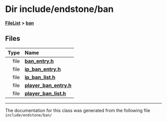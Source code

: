

# Dir include/endstone/ban



[**FileList**](files.md) **>** [**ban**](dir_f1b1f2e9abb31749ef58cd98f22bcd78.md)












## Files

| Type | Name |
| ---: | :--- |
| file | [**ban\_entry.h**](ban__entry_8h.md) <br> |
| file | [**ip\_ban\_entry.h**](ip__ban__entry_8h.md) <br> |
| file | [**ip\_ban\_list.h**](ip__ban__list_8h.md) <br> |
| file | [**player\_ban\_entry.h**](player__ban__entry_8h.md) <br> |
| file | [**player\_ban\_list.h**](player__ban__list_8h.md) <br> |



























































------------------------------
The documentation for this class was generated from the following file `include/endstone/ban/`

